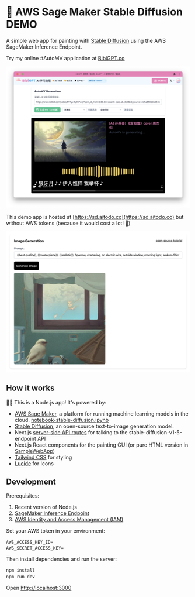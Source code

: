 # 🎨 AWS Sage Maker Stable Diffusion DEMO

A simple web app for painting with [Stable Diffusion](https://catalog.us-east-1.prod.workshops.aws/workshops/3b86fa89-da3a-4e5f-8e77-b45fb11adf4a) using the AWS SageMaker Inference Endpoint.

Try my online #AutoMV application at [BibiGPT.co](https://bibigpt.co/player)

![](./public/AutoMV.png)

This demo app is hosted at [https://sd.aitodo.co](https://sd.aitodo.co) but without AWS tokens (because it would cost a lot! 🤣)

![](./public/demo.png)

## How it works

🐢🚀 This is a Node.js app! It's powered by:

- [AWS Sage Maker](https://aws.amazon.com/sagemaker/), a platform for running machine learning models in the cloud. [notebook-stable-diffusion.ipynb](./notebook-stable-diffusion.ipynb)
- [Stable Diffusion](https://huggingface.co/spaces/stabilityai/stable-diffusion), an open-source text-to-image generation model.
- Next.js [server-side API routes](pages/api) for talking to the stable-diffusion-v1-5-endpoint API
- Next.js React components for the painting GUI (or pure HTML version in [SampleWebApp](./SampleWebApp))
- [Tailwind CSS](https://tailwindcss.com/) for styling
- [Lucide](https://lucide.dev/) for Icons

## Development

Prerequisites:

1. Recent version of Node.js
2. [SageMaker Inference Endpoint](https://aws.amazon.com/sagemaker/)
3. [AWS Identity and Access Management (IAM)](https://aws.amazon.com/iam/)


Set your AWS token in your environment:

```
AWS_ACCESS_KEY_ID=
AWS_SECRET_ACCESS_KEY=
```

Then install dependencies and run the server:

```sh
npm install
npm run dev
```

Open [http://localhost:3000](http://localhost:3000)
